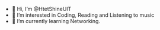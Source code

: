 - 👋 Hi, I’m @HtetShineUIT
- 👀 I’m interested in Coding, Reading and Listening to music 
- 🌱 I’m currently learning Networking.

<!---
HtetShineUIT/HtetShineUIT is a ✨ special ✨ repository because its `README.md` (this file) appears on your GitHub profile.
You can click the Preview link to take a look at your changes.
--->

